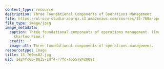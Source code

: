 ```yaml
---
content_type: resource
description: Three Foundational Components of Operations Management
file: https://ol-ocw-studio-app-qa.s3.amazonaws.com/courses/15-760a-operations-management-spring-2002/1e24fc6088151df477fca65578420091_15-760as02.jpg
file_type: image/jpeg
image_metadata:
  caption: Three foundational components of operations management. (Image by Prof.
    Charles Fine.)
  credit: ''
  image-alt: Three foundational components of operations management.
resourcetype: Image
title: 15-760as02.jpg
uid: 1e24fc60-8815-1df4-77fc-a65578420091
---
```

